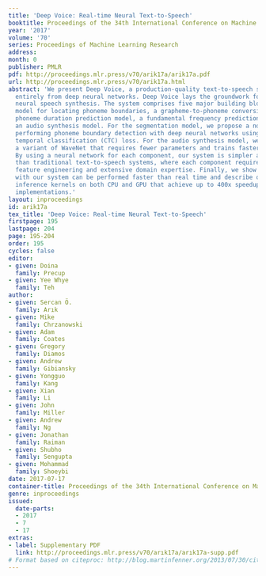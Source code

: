 ```yaml
---
title: 'Deep Voice: Real-time Neural Text-to-Speech'
booktitle: Proceedings of the 34th International Conference on Machine Learning
year: '2017'
volume: '70'
series: Proceedings of Machine Learning Research
address: 
month: 0
publisher: PMLR
pdf: http://proceedings.mlr.press/v70/arik17a/arik17a.pdf
url: http://proceedings.mlr.press/v70/arik17a.html
abstract: 'We present Deep Voice, a production-quality text-to-speech system constructed
  entirely from deep neural networks. Deep Voice lays the groundwork for truly end-to-end
  neural speech synthesis. The system comprises five major building blocks: a segmentation
  model for locating phoneme boundaries, a grapheme-to-phoneme conversion model, a
  phoneme duration prediction model, a fundamental frequency prediction model, and
  an audio synthesis model. For the segmentation model, we propose a novel way of
  performing phoneme boundary detection with deep neural networks using connectionist
  temporal classification (CTC) loss. For the audio synthesis model, we implement
  a variant of WaveNet that requires fewer parameters and trains faster than the original.
  By using a neural network for each component, our system is simpler and more flexible
  than traditional text-to-speech systems, where each component requires laborious
  feature engineering and extensive domain expertise. Finally, we show that inference
  with our system can be performed faster than real time and describe optimized WaveNet
  inference kernels on both CPU and GPU that achieve up to 400x speedups over existing
  implementations.'
layout: inproceedings
id: arik17a
tex_title: 'Deep Voice: Real-time Neural Text-to-Speech'
firstpage: 195
lastpage: 204
page: 195-204
order: 195
cycles: false
editor:
- given: Doina
  family: Precup
- given: Yee Whye
  family: Teh
author:
- given: Sercan Ö.
  family: Arık
- given: Mike
  family: Chrzanowski
- given: Adam
  family: Coates
- given: Gregory
  family: Diamos
- given: Andrew
  family: Gibiansky
- given: Yongguo
  family: Kang
- given: Xian
  family: Li
- given: John
  family: Miller
- given: Andrew
  family: Ng
- given: Jonathan
  family: Raiman
- given: Shubho
  family: Sengupta
- given: Mohammad
  family: Shoeybi
date: 2017-07-17
container-title: Proceedings of the 34th International Conference on Machine Learning
genre: inproceedings
issued:
  date-parts:
  - 2017
  - 7
  - 17
extras:
- label: Supplementary PDF
  link: http://proceedings.mlr.press/v70/arık17a/arık17a-supp.pdf
# Format based on citeproc: http://blog.martinfenner.org/2013/07/30/citeproc-yaml-for-bibliographies/
---
```

